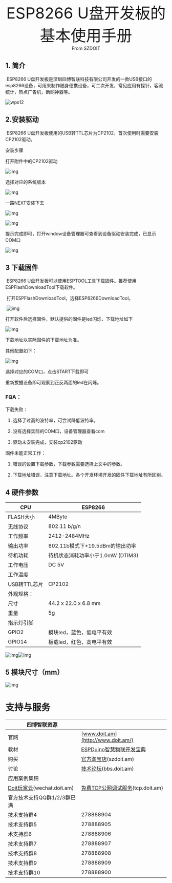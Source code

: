 <center><font size=10> ESP8266 U盘开发板的基本使用手册 </center></font>
<center> From SZDOIT</center>

## 1. 简介

​	ESP8266 U盘开发板是深圳四博智联科技有限公司开发的一款USB接口的esp8266设备，可用来制作随身便携设备，可二次开发，常见应用有探针，客流统计，热点广告机，断网神器等。

![wps12](wps12.png)

## 2.安装驱动

​	ESP8266 U盘开发板使用的USB转TTL芯片为CP2102，首次使用时需要安装CP2102驱动。

安装步骤

打开附件中的CP2102驱动

![img](wps1.jpg) 

选择对应的系统版本

![img](wps2.jpg) 

一路NEXT安装下去

![img](wps3.jpg) 

![img](wps4.jpg) 

提示完成即可，打开window设备管理器可查看到设备驱动安装完成，已显示COM口

![img](wps5.jpg) 

## 3 下载固件

​	ESP8266 U盘开发板可以使用ESPTOOL工具下载固件。推荐使用ESPFlashDownloadTool下载软件。

​	打开ESPFlashDownloadTool，选择ESP8266DownloadTool。

​	![img](wps6.jpg)

打开软件后选择固件，默认提供的固件是led闪烁，下载地址如下

![img](wps7.jpg) 

下载地址以实际固件的下载地址为准。

其他配置如下：

![img](wps8.jpg) 

选择对应的COM口，点击START下载即可

重新拔插设备即可观察到正反两面的led在闪烁。

### FQA：

下载失败：

1. 选择了过高的波特率，可尝试降低波特率。

2. 没有选择实际的COM口，设备管理器查看com

3. 驱动未安装完成，安装cp2102驱动

固件未能正常工作：

1. 错误的设置下载参数，下载参数需要选择上文中的参数。

2. 下载地址错误，注意下载地址。各个开发环境开发的固件下载地址有所区别。

## 4 硬件参数

| CPU          | ESP8266                           |
| ------------ | --------------------------------- |
| FLASH大小    | 4MByte                            |
| 无线协议     | 802.11 b/g/n                      |
| 工作频率     | 2412-2484MHz                      |
| 输出功率     | 802.11b模式下+19.5dBm的输出功率   |
| 待机功耗     | 待机状态消耗功率⼩于1.0mW (DTIM3) |
| 工作电压     | DC 5V                             |
| 工作温度     |                                   |
| USB转TTL芯片 | CP2102                            |
| 外观规格：   |                                   |
| 尺寸         | 44.2 x 22.0 x 6.8 mm              |
| 重量         | 5g                                |
| 指示灯引脚   |                                   |
| GPIO2        | 模块led，蓝色，低电平有效         |
| GPIO14       | 板载led，红色，高电平有效         |

![img](wps9.jpg)![img](wps10.jpg) 

## 5 模块尺寸（mm）

![img](wps11.jpg) 

# 支持与服务

| 四博智联资源                                        |                                                              |
| --------------------------------------------------- | ------------------------------------------------------------ |
| 官网                                                | [www.doit.am](http://www.doit.am/)                           |
| 教材                                                | [ESPDuino智慧物联开发宝典](https://item.taobao.com/item.htm?spm=a1z10.3-c.w4002-7420449993.9.Bgp1Ll&id=520583000610) |
| 购买                                                | [官方淘宝店](https://szdoit.taobao.com/)(szdoit.am)          |
| 讨论                                                | [技术论坛](http://bbs.doit.am/forum.php)(bbs.doit.am)        |
| 应用案例集锦                                        |                                                              |
| [Doit玩家云](http://wechat.doit.am)(wechat.doit.am) | [免费TCP公网调试服务](http://tcp.doit.am)(tcp.doit.am)       |
| 官方技术支持QQ群1/2/3群已满                         |                                                              |
| 技术支持群4                                         | 278888904                                                    |
| 技术支持群5                                         | 278888905                                                    |
| 术支持群6                                           | 278888906                                                    |
| 技术支持群7                                         | 278888907                                                    |
| 技术支持群8                                         | 278888908                                                    |
| 技术支持群9                                         | 278888909                                                    |
| 技术支持群10                                        | 278888900                                                    |
